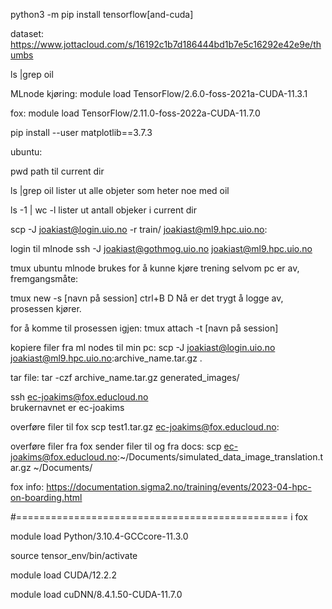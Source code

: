 python3 -m pip install tensorflow[and-cuda]

dataset: https://www.jottacloud.com/s/16192c1b7d186444bd1b7e5c16292e42e9e/thumbs

ls |grep oil

MLnode kjøring:  module load TensorFlow/2.6.0-foss-2021a-CUDA-11.3.1

fox: module load TensorFlow/2.11.0-foss-2022a-CUDA-11.7.0


pip install --user matplotlib==3.7.3

ubuntu: 

pwd    path til current dir

ls |grep oil   lister ut alle objeter som heter noe med oil

ls -1 | wc -l  lister ut antall objeker i current dir

scp -J joakiast@login.uio.no -r train/ joakiast@ml9.hpc.uio.no:

login til mlnode ssh -J joakiast@gothmog.uio.no  joakiast@ml9.hpc.uio.no

tmux ubuntu mlnode brukes for å kunne kjøre trening selvom pc er av, fremgangsmåte: 

tmux new -s [navn på session] 
ctrl+B D 
Nå er det trygt å logge av, prosessen kjører. 

for å komme til prosessen igjen: 
tmux attach -t [navn på session]

kopiere filer fra ml nodes til min pc: scp -J joakiast@login.uio.no joakiast@ml9.hpc.uio.no:archive_name.tar.gz  .

tar file: tar -czf archive_name.tar.gz generated_images/

ssh ec-joakims@fox.educloud.no     
brukernavnet er ec-joakims

overføre filer til fox
scp test1.tar.gz ec-joakims@fox.educloud.no:


overføre filer fra fox sender filer til og fra docs: scp ec-joakims@fox.educloud.no:~/Documents/simulated_data_image_translation.tar.gz ~/Documents/


fox info: https://documentation.sigma2.no/training/events/2023-04-hpc-on-boarding.html

#=============================================== i fox 


module load Python/3.10.4-GCCcore-11.3.0

source tensor_env/bin/activate

module load CUDA/12.2.2

module load cuDNN/8.4.1.50-CUDA-11.7.0
